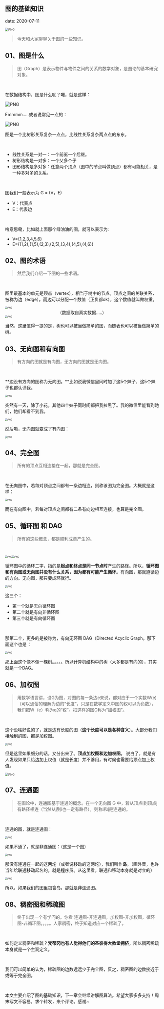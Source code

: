 
##	图的基础知识
date:	2020-07-11
 

<img src="./50/1.gif" alt="PNG" style="zoom: 67%;" />

> 今天和大家聊聊关于图的一些知识。

## 01、图是什么

> 图（Graph）是表示物件与物件之间的关系的数学对象，是图论的基本研究对象。

<br/>

在数据结构中，图是什么呢？喏，就是这样：

<img src="./50/2.jpg" alt="PNG"  />

Emmmm.....或者说常见一点的：

<img src="./50/3.jpg" alt="PNG"  />

图是一个比树形关系复杂一点点，比线性关系复杂两点点的东东。

<br/>

- 线性关系是一对一：一个前驱一个后继。
- 树形结构是一对多：一个父多个子
- 图形结构是多对多：任意两个顶点（图中的节点叫做顶点）都有可能相关，是一种多对多的关系。

<br/>

图我们一般表示为 G = (V，E)

- V：代表点
- E：代表边

<br/>

啥意思嘞，比如就上面那个绿油油的图，就可以表示为:

- V={1,2,3,4,5,6}
- E={(1,2),(1,5),(2,3),(2,5),(3,4),(4,5),(4,6)}

## 02、图的术语

> 然后我们介绍一下图的一些术语。

<br/>

图里最基本的单元是顶点（vertex），相当于树中的节点。顶点之间的关联关系，被称为边（edge）。而边可以分配一个数值（正负都ok），这个数值就叫做权重。

<img src="./50/4.jpg" alt="PNG" style="zoom: 50%;" />

<center>（数据取自真实数据.....）</center>

<img src="./50/5.jpg" alt="PNG" style="zoom: 50%;" />

当然，这里值得一提的是，树也可以被当做简单的图，而链表也可以被当做简单的树。

## 03、无向图和有向图

> 有方向的图就是有向图，无方向的图就是无向图。

<br/>

**边没有方向的图称为无向图。**比如说我微信里同时加了这5个妹子，这5个妹子也都认识我。

<img src="./50/6.jpg" alt="PNG" style="zoom: 50%;" />

突然有一天，除了小花，其他四个妹子同时间都把我拉黑了。我的微信里能看到她们，她们却看不到我。

<img src="./50/7.jpg" alt="PNG" style="zoom: 50%;" />

然后嘞，无向图就变成了有向图：

<img src="./50/8.jpg" alt="PNG" style="zoom: 50%;" />

## 04、完全图

> 所有的顶点互相连接在一起，那就是完全图。

<br/>

在无向图中，若每对顶点之间都有一条边相连，则称该图为完全图。大概就是这样：

<img src="./50/9.jpg" alt="PNG" style="zoom: 50%;" />

而在有向图中，若每对顶点之间都有二条有向边相互连接，也算是完全图。

## 05、循环图 和 DAG

> 所有的这些概念，都是顺利成章产生的。

<br/>

<img src="./50/10.jpg" alt="PNG" style="zoom: 50%;" /><img src="./50/11.jpg" alt="PNG" style="zoom: 50%;" />

循环图中的循环二字，指的是**起点和终点是同一节点时**产生的路径。所以，**循环图和有向图或无向图并没有什么关系，因为都有可能产生循环**。有向图，那就遵循边的方向。无向图，那只要成环就行。

<img src="./50/12.jpg" alt="PNG" style="zoom: 50%;" />

这三个：

- 第一个就是无向循环图
- 第二个就是有向非循环图
- 第三个就是有向循环图

<br/>

那第二个，更多的是被称为，有向无环图 DAG（Directed Acyclic Graph。那下面这个也是 ：

<img src="./50/13.jpg" alt="PNG" style="zoom: 50%;" />

那上面这个像不像一棵树。。。。。所以计算机结构中的树（大多都是有向的），其实就是一个DAG。

## 06、加权图

> 用数学语言讲，设G为图，对图的每一条边e来说，都对应于一个实数W(e)（可以通俗的理解为边的“长度”，只是在数学定义中图的权可以为负数），我们把W（e）称为e的“权”。把这样的图G称为“加权图”。

<br/>

这个没啥好说的了，就是边有长度的图（**这个长度可以是各种含义**）。大部分我们接触到的图，都是加权图。

<img src="./50/14.jpg" alt="PNG" style="zoom: 50%;" />

但是这里如果细分的话，又分出来了。**顶点加权图和边加权图。** 说白了，就是有人发现如果只给边加上权值（就是长度）并不够用，有时候也需要给顶点加上权值。

<img src="./50/15.jpg" alt="PNG" style="zoom: 67%;" />

## 07、连通图

> 在图论中，连通图基于连通的概念。在一个无向图 G 中，若从顶点i到顶点j有路径相连（当然从j到i也一定有路径），则称i和j是连通的。

<br/>

连通的图，就是连通图：

<img src="./50/16.jpg" alt="PNG" style="zoom: 50%;" />

如果不通了，就是非连通图：（这是一个图）

<img src="./50/17.jpg" alt="PNG" style="zoom: 50%;" />

那没有连通在一起的这两坨（或者说移动的这两坨），我们叫作**岛**。（画外音，也许当年给联通移动起名的，就是程序员。从这里看，联通和移动本身就是对立的）

<img src="./50/18.jpg" alt="PNG" style="zoom: 50%;" />

所以，如果我们的图里包含岛，那就是非连通图。

## 08、稠密图和稀疏图

> 终于出现一个有学问的。你看 连通图-非连通图，加权图-非加权图，循环图-非循环图。。。。。人家稠密，终于知道对应一个稀疏了。

<br/>

如何定义稠密和稀疏？**梵蒂冈也有人觉得他们的圣彼得大教堂拥挤**，所以稠密稀疏本身就是一个主观定义。

<br/>

我们可以简单的认为，稀疏图的边数远远少于完全图，反之，稠密图的边数接近于或等于完全图。

<br/>

本文主要介绍了图的基础知识，下一章会继续讲解图算法。希望大家多多支持！周末写文不容易，求个转发，来个评论。感谢~